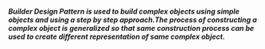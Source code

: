 ***Builder Design Pattern is used to build complex objects using simple objects and using a step by step approach.The process of constructing a complex object is generalized so that 
same construction process can be used to create different representation of same complex object.***
